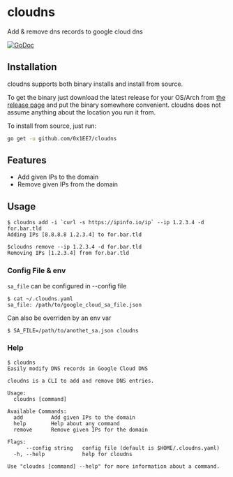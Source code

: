 # cloudns

Add & remove dns records to google cloud dns

[![GoDoc](https://godoc.org/github.com/0x1EE7/cloudns/acme?status.svg)](https://godoc.org/github.com/0x1EE7/cloudns)

## Installation

cloudns supports both binary installs and install from source.

To get the binary just download the latest release for your OS/Arch from [the release page](https://github.com/0x1EE7/cloudns/releases)
and put the binary somewhere convenient. cloudns does not assume anything about the location you run it from.

To install from source, just run:

```bash
go get -u github.com/0x1EE7/cloudns
```

## Features

- Add given IPs to the domain
- Remove given IPs from the domain

## Usage

```text
$ cloudns add -i `curl -s https://ipinfo.io/ip` --ip 1.2.3.4 -d for.bar.tld
Adding IPs [8.8.8.8 1.2.3.4] to for.bar.tld

$cloudns remove --ip 1.2.3.4 -d for.bar.tld
Removing IPs [1.2.3.4] from for.bar.tld
```

### Config File & env
`sa_file` can be configured in --config file
```text
$ cat ~/.cloudns.yaml
sa_file: /path/to/google_cloud_sa_file.json
```
Can also be overriden by an env var
```text
$ SA_FILE=/path/to/anothet_sa.json cloudns
```


### Help
```text
$ cloudns
Easily modify DNS records in Google Cloud DNS

cloudns is a CLI to add and remove DNS entries.

Usage:
  cloudns [command]

Available Commands:
  add         Add given IPs to the domain
  help        Help about any command
  remove      Remove given IPs for the domain

Flags:
      --config string   config file (default is $HOME/.cloudns.yaml)
  -h, --help            help for cloudns

Use "cloudns [command] --help" for more information about a command.
```

